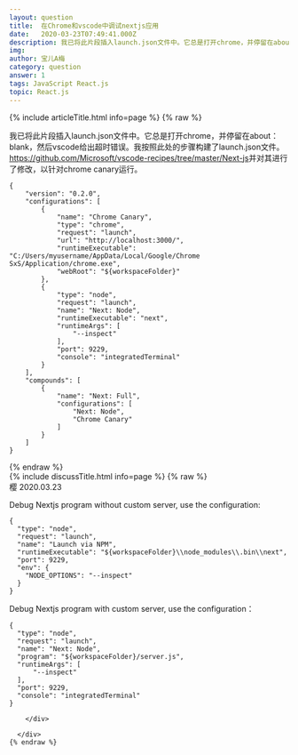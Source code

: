 ```yaml
---
layout: question
title:  在Chrome和vscode中调试nextjs应用
date:   2020-03-23T07:49:41.000Z
description: 我已将此片段插入launch.json文件中。它总是打开chrome，并停留在about：blank，然后v​​scode给出超时错误。我按照此处的步骤构...
img: 
author: 宝儿A梅
category: question
answer: 1
tags: JavaScript React.js
topic: React.js
---
```

<div class="article-root">
  <div class="article">
    {% include articleTitle.html info=page %}
    {% raw %}
    <div class="article-content"><p><font style="vertical-align: inherit;"><font style="vertical-align: inherit;">我已将此片段插入launch.json文件中。</font><font style="vertical-align: inherit;">它总是打开chrome，并停留在about：blank，然后v​​scode给出超时错误。</font><font style="vertical-align: inherit;">我按照此处的步骤构建了launch.json文件。 
</font></font><a href="https://github.com/Microsoft/vscode-recipes/tree/master/Next-js" rel="noreferrer"><font style="vertical-align: inherit;"><font style="vertical-align: inherit;">https://github.com/Microsoft/vscode-recipes/tree/master/Next-js</font></font></a><font style="vertical-align: inherit;"><font style="vertical-align: inherit;">并对其进行了修改，以针对chrome canary运行。</font></font></p>

<p></p><div class="snippet" data-lang="js" data-hide="false" data-console="true" data-babel="false">
<div class="snippet-code">
<pre class="snippet-code-js lang-js prettyprint-override"><code>{<font></font>
    "version": "0.2.0",<font></font>
    "configurations": [<font></font>
        {<font></font>
            "name": "Chrome Canary",<font></font>
            "type": "chrome",<font></font>
            "request": "launch",<font></font>
            "url": "http://localhost:3000/",<font></font>
            "runtimeExecutable": "C:/Users/myusername/AppData/Local/Google/Chrome SxS/Application/chrome.exe",<font></font>
            "webRoot": "${workspaceFolder}"<font></font>
        },<font></font>
        {<font></font>
            "type": "node",<font></font>
            "request": "launch",<font></font>
            "name": "Next: Node",<font></font>
            "runtimeExecutable": "next",<font></font>
            "runtimeArgs": [<font></font>
                "--inspect"<font></font>
            ],<font></font>
            "port": 9229,<font></font>
            "console": "integratedTerminal"<font></font>
        }<font></font>
    ],<font></font>
    "compounds": [<font></font>
        {<font></font>
            "name": "Next: Full",<font></font>
            "configurations": [<font></font>
                "Next: Node",<font></font>
                "Chrome Canary"<font></font>
            ]<font></font>
        }<font></font>
    ]<font></font>
}</code></pre>
</div>
</div>
<p></p></div>
    {% endraw %}
  </div>

  <div class="discuss-wrapper">
    {% include discussTitle.html info=page %}
    {% raw %}
    <div class="discuss-item">
        <div class="discuss-parent">
          <div class="discuss-meta">
            <span class="discuss-user">樱</span>
            <span class="discuss-time">2020.03.23</span>
          </div>
          <div class="discuss-comment"><p>Debug Nextjs program without custom server, use the configuration: </p>

<pre><code>{<font></font>
  "type": "node",<font></font>
  "request": "launch",<font></font>
  "name": "Launch via NPM",<font></font>
  "runtimeExecutable": "${workspaceFolder}\\node_modules\\.bin\\next",<font></font>
  "port": 9229,<font></font>
  "env": {<font></font>
    "NODE_OPTIONS": "--inspect"<font></font>
  }<font></font>
}<font></font>
</code></pre>

<p>Debug Nextjs program with custom server, use the configuration：</p>

<pre><code>{<font></font>
  "type": "node",<font></font>
  "request": "launch",<font></font>
  "name": "Next: Node",<font></font>
  "program": "${workspaceFolder}/server.js",<font></font>
  "runtimeArgs": [<font></font>
      "--inspect"<font></font>
  ],<font></font>
  "port": 9229,<font></font>
  "console": "integratedTerminal"<font></font>
}<font></font>
</code></pre></div>
        </div>
        
      </div>
    {% endraw %}
  </div>
<div>
